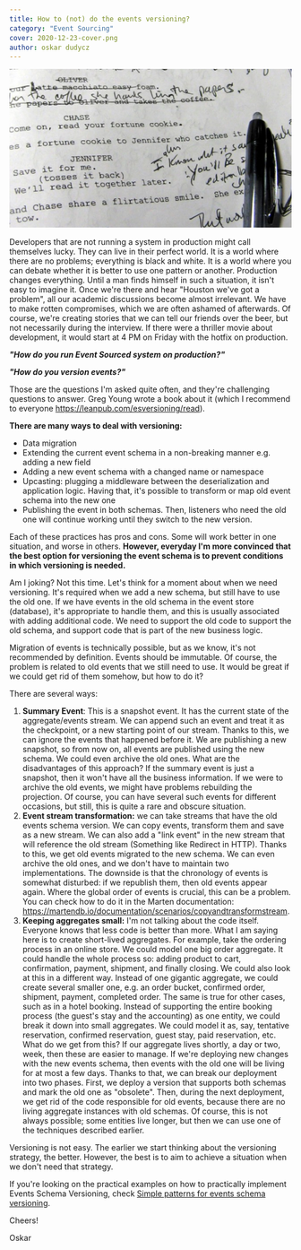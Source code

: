 ```yaml
---
title: How to (not) do the events versioning?
category: "Event Sourcing"
cover: 2020-12-23-cover.png
author: oskar dudycz
---
```


![cover](2020-12-23-cover.png)

Developers that are not running a system in production might call themselves lucky. They can live in their perfect world. It is a world where there are no problems; everything is black and white. It is a world where you can debate whether it is better to use one pattern or another. Production changes everything. Until a man finds himself in such a situation, it isn't easy to imagine it. Once we're there and hear "Houston we've got a problem", all our academic discussions become almost irrelevant. 
We have to make rotten compromises, which we are often ashamed of afterwards. Of course, we're creating stories that we can tell our friends over the beer, but not necessarily during the interview. If there were a thriller movie about development, it would start at 4 PM on Friday with the hotfix on production. 

**_"How do you run Event Sourced system on production?"_**

**_"How do you version events?"_**

Those are the questions I'm asked quite often, and they're challenging questions to answer. Greg Young wrote a book about it (which I recommend to everyone https://leanpub.com/esversioning/read). 

**There are many ways to deal with versioning:**
- Data migration 
- Extending the current event schema in a non-breaking manner e.g. adding a new field 
- Adding a new event schema with a changed name or namespace
- Upcasting: plugging a middleware between the deserialization and application logic. Having that, it's possible to transform or map old event schema into the new one
- Publishing the event in both schemas. Then, listeners who need the old one will continue working until they switch to the new version. 

Each of these practices has pros and cons. Some will work better in one situation, and worse in others. **However, everyday I'm more convinced that the best option for versioning the event schema is to prevent conditions in which versioning is needed.** 

Am I joking? Not this time. Let's think for a moment about when we need versioning. It's required when we add a new schema, but still have to use the old one. If we have events in the old schema in the event store (database), it's appropriate to handle them, and this is usually associated with adding additional code. We need to support the old code to support the old schema, and support code that is part of the new business logic. 

Migration of events is technically possible, but as we know, it's not recommended by definition. Events should be immutable. Of course, the problem is related to old events that we still need to use. It would be great if we could get rid of them somehow, but how to do it? 

There are several ways: 

1. **Summary Event**: This is a snapshot event. It has the current state of the aggregate/events stream. We can append such an event and treat it as the checkpoint, or a new starting point of our stream. Thanks to this, we can ignore the events that happened before it. We are publishing a new snapshot, so from now on, all events are published using the new schema. We could even archive the old ones. What are the disadvantages of this approach? If the summary event is just a snapshot, then it won't have all the business information. If we were to archive the old events, we might have problems rebuilding the projection. Of course, you can have several such events for different occasions, but still, this is quite a rare and obscure situation.
2. **Event stream transformation:** we can take streams that have the old events schema version. We can copy events, transform them and save as a new stream. We can also add a "link event" in the new stream that will reference the old stream (Something like Redirect in HTTP). Thanks to this, we get old events migrated to the new schema. We can even archive the old ones, and we don't have to maintain two implementations. The downside is that the chronology of events is somewhat disturbed: if we republish them, then old events appear again. Where the global order of events is crucial, this can be a problem. You can check how to do it in the Marten documentation: https://martendb.io/documentation/scenarios/copyandtransformstream. 
3. **Keeping aggregates small:** I'm not talking about the code itself. Everyone knows that less code is better than more. What I am saying here is to create short-lived aggregates. For example, take the ordering process in an online store. We could model one big order aggregate. It could handle the whole process so: adding product to cart, confirmation, payment, shipment, and finally closing. We could also look at this in a different way. Instead of one gigantic aggregate, we could create several smaller one,  e.g. an order bucket, confirmed order, shipment, payment, completed order. The same is true for other cases, such as in a hotel booking. Instead of supporting the entire booking process (the guest's stay and the accounting) as one entity, we could break it down into small aggregates. We could model it as, say, tentative reservation, confirmed reservation, guest stay, paid reservation, etc. What do we get from this? If our aggregate lives shortly, a day or two, week, then these are easier to manage. If we're deploying new changes with the new events schema, then events with the old one will be living for at most a few days. Thanks to that, we can break our deployment into two phases. First, we deploy a version that supports both schemas and mark the old one as "obsolete". Then, during the next deployment, we get rid of the code responsible for old events, because there are no living aggregate instances with old schemas. Of course, this is not always possible; some entities live longer, but then we can use one of the techniques described earlier.

Versioning is not easy. The earlier we start thinking about the versioning strategy, the better. However, the best is to aim to achieve a situation when we don't need that strategy.

If you're looking on the practical examples on how to practically implement Events Schema Versioning, check [Simple patterns for events schema versioning](/en/simple_events_versioning_patterns).

Cheers!

Oskar